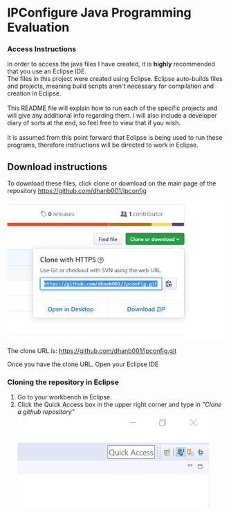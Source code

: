 # IPConfigure Java Programming Evaluation

### Access Instructions

In order to access the java files I have created, it is **highly** recommended that you use an Eclipse IDE.\
The files in this project were created using Eclipse. Eclipse auto-builds files and projects, meaning build scripts aren't necessary
for compilation and creation in Eclipse.\
\
This README file will explain how to run each of the specific projects and will give any additional info regarding them.
I will also include a developer diary of sorts at the end, so feel free to view that if you wish.\
\
It is assumed from this point forward that Eclipse is being used to run these programs, 
therefore instructions will be directed to work in Eclipse.
## Download instructions
To download these files, click clone or download on the main page of the repository https://github.com/dhanb001/Ipconfig

![Clone or download from here](IPConfig/cloneordownload.PNG)

The clone URL is: https://github.com/dhanb001/Ipconfig.git

Once you have the clone URL. Open your Eclipse IDE

### Cloning the repository in Eclipse

1. Go to your workbench in Eclipse.
2. Click the Quick Access box in the upper right corner and type in *"Clone a github repository"*
![Quick Access](IPConfig/quickaccess.PNG)
